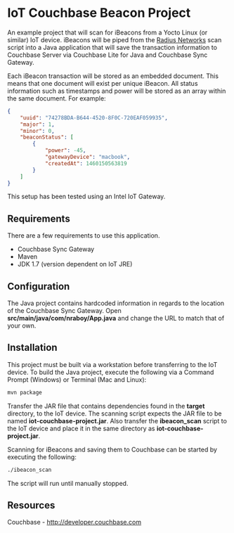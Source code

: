 # IoT Couchbase Beacon Project

An example project that will scan for iBeacons from a Yocto Linux (or similar) IoT device.  iBeacons will be piped from the [Radius Networks](http://developer.radiusnetworks.com/ibeacon/idk/ibeacon_scan) scan script into a Java application that will save the transaction information to Couchbase Server via Couchbase Lite for Java and Couchbase Sync Gateway.

Each iBeacon transaction will be stored as an embedded document.  This means that one document will exist per unique iBeacon.  All status information such as timestamps and power will be stored as an array within the same document.  For example:

```json
{
    "uuid": "74278BDA-B644-4520-8F0C-720EAF059935",
    "major": 1,
    "minor": 0,
    "beaconStatus": [
        {
            "power": -45,
            "gatewayDevice": "macbook",
            "createdAt": 1460150563819
        }
    ]
}
```

This setup has been tested using an Intel IoT Gateway.

## Requirements

There are a few requirements to use this application.

* Couchbase Sync Gateway
* Maven
* JDK 1.7 (version dependent on IoT JRE)

## Configuration

The Java project contains hardcoded information in regards to the location of the Couchbase Sync Gateway.  Open **src/main/java/com/nraboy/App.java** and change the URL to match that of your own.

## Installation

This project must be built via a workstation before transferring to the IoT device.  To build the Java project, execute the following via a Command Prompt (Windows) or Terminal (Mac and Linux):

```sh
mvn package
```

Transfer the JAR file that contains dependencies found in the **target** directory, to the IoT device.  The scanning script expects the JAR file to be named **iot-couchbase-project.jar**.  Also transfer the **ibeacon_scan** script to the IoT device and place it in the same directory as **iot-couchbase-project.jar**.

Scanning for iBeacons and saving them to Couchbase can be started by executing the following:

```sh
./ibeacon_scan
```

The script will run until manually stopped.

## Resources

Couchbase - http://developer.couchbase.com
